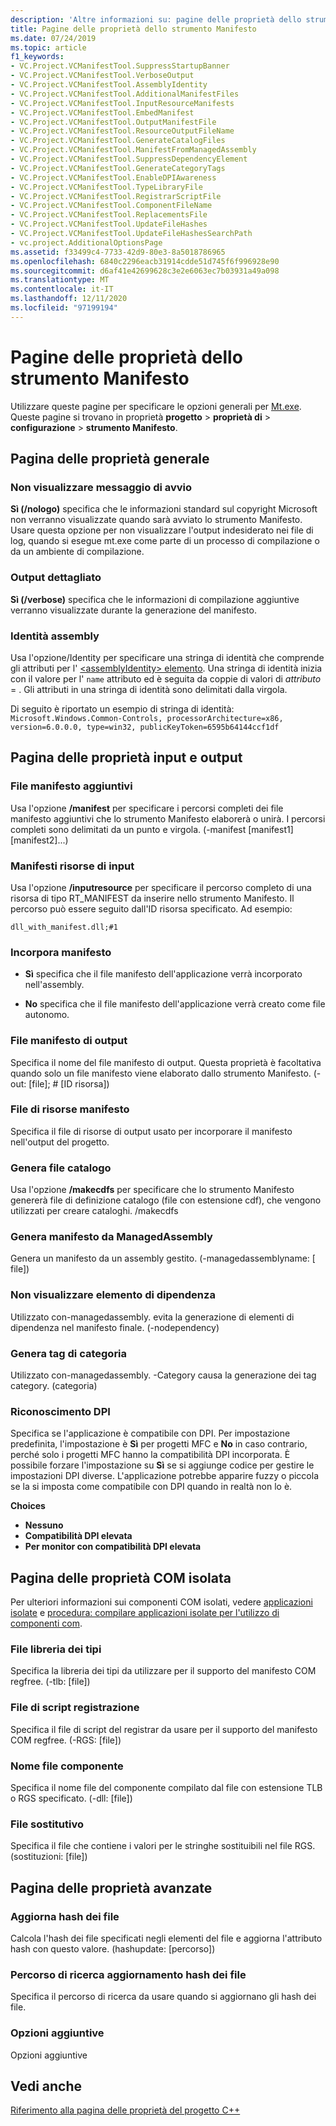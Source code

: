 ```yaml
---
description: 'Altre informazioni su: pagine delle proprietà dello strumento Manifesto'
title: Pagine delle proprietà dello strumento Manifesto
ms.date: 07/24/2019
ms.topic: article
f1_keywords:
- VC.Project.VCManifestTool.SuppressStartupBanner
- VC.Project.VCManifestTool.VerboseOutput
- VC.Project.VCManifestTool.AssemblyIdentity
- VC.Project.VCManifestTool.AdditionalManifestFiles
- VC.Project.VCManifestTool.InputResourceManifests
- VC.Project.VCManifestTool.EmbedManifest
- VC.Project.VCManifestTool.OutputManifestFile
- VC.Project.VCManifestTool.ResourceOutputFileName
- VC.Project.VCManifestTool.GenerateCatalogFiles
- VC.Project.VCManifestTool.ManifestFromManagedAssembly
- VC.Project.VCManifestTool.SuppressDependencyElement
- VC.Project.VCManifestTool.GenerateCategoryTags
- VC.Project.VCManifestTool.EnableDPIAwareness
- VC.Project.VCManifestTool.TypeLibraryFile
- VC.Project.VCManifestTool.RegistrarScriptFile
- VC.Project.VCManifestTool.ComponentFileName
- VC.Project.VCManifestTool.ReplacementsFile
- VC.Project.VCManifestTool.UpdateFileHashes
- VC.Project.VCManifestTool.UpdateFileHashesSearchPath
- vc.project.AdditionalOptionsPage
ms.assetid: f33499c4-7733-42d9-80e3-8a5018786965
ms.openlocfilehash: 6840c2296eacb31914cdde51d745f6f996928e90
ms.sourcegitcommit: d6af41e42699628c3e2e6063ec7b03931a49a098
ms.translationtype: MT
ms.contentlocale: it-IT
ms.lasthandoff: 12/11/2020
ms.locfileid: "97199194"
---
```

# <a name="manifest-tool-property-pages"></a>Pagine delle proprietà dello strumento Manifesto

Utilizzare queste pagine per specificare le opzioni generali per [Mt.exe](/windows/win32/sbscs/mt-exe). Queste pagine si trovano in proprietà **progetto**  >  **proprietà di**  >  **configurazione**  >  **strumento Manifesto**.

## <a name="general-property-page"></a>Pagina delle proprietà generale

### <a name="suppress-startup-banner"></a>Non visualizzare messaggio di avvio

   **Sì (/nologo)** specifica che le informazioni standard sul copyright Microsoft non verranno visualizzate quando sarà avviato lo strumento Manifesto. Usare questa opzione per non visualizzare l'output indesiderato nei file di log, quando si esegue mt.exe come parte di un processo di compilazione o da un ambiente di compilazione.

### <a name="verbose-output"></a>Output dettagliato

   **Sì (/verbose)** specifica che le informazioni di compilazione aggiuntive verranno visualizzate durante la generazione del manifesto.

### <a name="assembly-identity"></a>Identità assembly

Usa l'opzione/Identity per specificare una stringa di identità che comprende gli attributi per l' [ \<assemblyIdentity> elemento](/visualstudio/deployment/assemblyidentity-element-clickonce-application). Una stringa di identità inizia con il valore per l' `name` attributo ed è seguita da coppie di valori di *attributo*  =   . Gli attributi in una stringa di identità sono delimitati dalla virgola.

Di seguito è riportato un esempio di stringa di identità: `Microsoft.Windows.Common-Controls, processorArchitecture=x86, version=6.0.0.0, type=win32, publicKeyToken=6595b64144ccf1df`

## <a name="input-and-output-property-page"></a>Pagina delle proprietà input e output

### <a name="additional-manifest-files"></a>File manifesto aggiuntivi

Usa l'opzione **/manifest** per specificare i percorsi completi dei file manifesto aggiuntivi che lo strumento Manifesto elaborerà o unirà. I percorsi completi sono delimitati da un punto e virgola. (-manifest [manifest1] [manifest2]...)

### <a name="input-resource-manifests"></a>Manifesti risorse di input

Usa l'opzione **/inputresource** per specificare il percorso completo di una risorsa di tipo RT_MANIFEST da inserire nello strumento Manifesto. Il percorso può essere seguito dall'ID risorsa specificato. Ad esempio:

`dll_with_manifest.dll;#1`

### <a name="embed-manifest"></a>Incorpora manifesto

- **Sì** specifica che il file manifesto dell'applicazione verrà incorporato nell'assembly.

- **No** specifica che il file manifesto dell'applicazione verrà creato come file autonomo.

### <a name="output-manifest-file"></a>File manifesto di output

Specifica il nome del file manifesto di output. Questa proprietà è facoltativa quando solo un file manifesto viene elaborato dallo strumento Manifesto. (-out: [file]; # [ID risorsa])

### <a name="manifest-resource-file"></a>File di risorse manifesto

Specifica il file di risorse di output usato per incorporare il manifesto nell'output del progetto.

### <a name="generate-catalog-files"></a>Genera file catalogo

Usa l'opzione **/makecdfs** per specificare che lo strumento Manifesto genererà file di definizione catalogo (file con estensione cdf), che vengono utilizzati per creare cataloghi. /makecdfs

### <a name="generate-manifest-from-managedassembly"></a>Genera manifesto da ManagedAssembly

Genera un manifesto da un assembly gestito. (-managedassemblyname: \[ file])

### <a name="suppress-dependency-element"></a>Non visualizzare elemento di dipendenza

Utilizzato con-managedassembly. evita la generazione di elementi di dipendenza nel manifesto finale. (-nodependency)

### <a name="generate-category-tags"></a>Genera tag di categoria

Utilizzato con-managedassembly. -Category causa la generazione dei tag category. (categoria)

### <a name="dpi-awareness"></a>Riconoscimento DPI

Specifica se l'applicazione è compatibile con DPI. Per impostazione predefinita, l'impostazione è **Sì** per progetti MFC e **No** in caso contrario, perché solo i progetti MFC hanno la compatibilità DPI incorporata. È possibile forzare l'impostazione su **Sì** se si aggiunge codice per gestire le impostazioni DPI diverse. L'applicazione potrebbe apparire fuzzy o piccola se la si imposta come compatibile con DPI quando in realtà non lo è.

**Choices**

- **Nessuno**
- **Compatibilità DPI elevata**
- **Per monitor con compatibilità DPI elevata**

## <a name="isolated-com-property-page"></a>Pagina delle proprietà COM isolata

Per ulteriori informazioni sui componenti COM isolati, vedere [applicazioni isolate](/windows/win32/SbsCs/isolated-applications) e [procedura: compilare applicazioni isolate per l'utilizzo di componenti com](../how-to-build-isolated-applications-to-consume-com-components.md).

### <a name="type-library-file"></a>File libreria dei tipi

Specifica la libreria dei tipi da utilizzare per il supporto del manifesto COM regfree. (-tlb: [file])

### <a name="registrar-script-file"></a>File di script registrazione

Specifica il file di script del registrar da usare per il supporto del manifesto COM regfree. (-RGS: [file])

### <a name="component-file-name"></a>Nome file componente

Specifica il nome file del componente compilato dal file con estensione TLB o RGS specificato. (-dll: [file])

### <a name="replacements-file"></a>File sostitutivo

Specifica il file che contiene i valori per le stringhe sostituibili nel file RGS. (sostituzioni: [file])

## <a name="advanced-property-page"></a>Pagina delle proprietà avanzate

### <a name="update-file-hashes"></a>Aggiorna hash dei file

Calcola l'hash dei file specificati negli elementi del file e aggiorna l'attributo hash con questo valore. (hashupdate: [percorso])

### <a name="update-file-hashes-search-path"></a>Percorso di ricerca aggiornamento hash dei file

Specifica il percorso di ricerca da usare quando si aggiornano gli hash dei file.

### <a name="additional-options"></a>Opzioni aggiuntive

Opzioni aggiuntive

## <a name="see-also"></a>Vedi anche

[Riferimento alla pagina delle proprietà del progetto C++](property-pages-visual-cpp.md)
